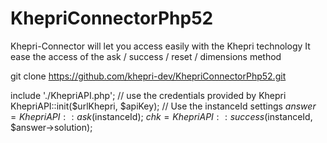 # KhepriConnectorPhp52

Khepri-Connector will let you access easily with the Khepri technology It ease the access of the ask / success / reset / dimensions method

git clone https://github.com/khepri-dev/KhepriConnectorPhp52.git


include './KhepriAPI.php';
// use the credentials provided by Khepri
KhepriAPI::init($urlKhepri, $apiKey);
// Use the instanceId settings
$answer = KhepriAPI::ask($instanceId);
$chk = KhepriAPI::success($instanceId, $answer->solution);



